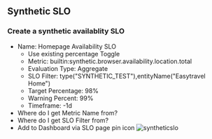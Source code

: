 ## Synthetic SLO
### Create a synthetic availablity SLO
- Name: Homepage Availability SLO
  - Use existing percentage Toggle
  - Metric: builtin:synthetic.browser.availability.location.total
  - Evaluation Type: Aggregate
  - SLO Filter: type("SYNTHETIC_TEST"),entityName("Easytravel Home")
  - Target Percentage: 98%
  - Warning Percent: 99%
  - Timeframe: -1d
- Where do I get Metric Name from?
- Where do I get SLO Filter from?
- Add to Dashboard via SLO page pin icon
![syntheticslo](/Actionable%20Infrastructure%20Observability%E2%80%8B/assets/images/syntheticslo.png)
